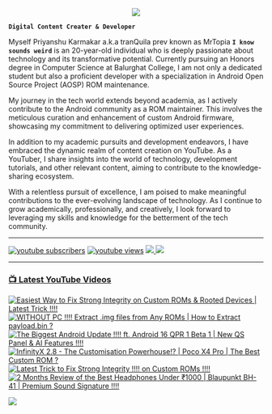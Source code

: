 <p align="center">
  <img src="https://readme-typing-svg.herokuapp.com?lines=Hello+World!;Welcome+to+my+Profile!;MrTopia!;A+Passionate+Developer+from+INDIA!&center=true&width=380&height=55">
</p>


**`Digital Content Creater & Developer`**

Myself Priyanshu Karmakar a.k.a tranQuila prev known as MrTopia **`I know sounds weird`** is an 20-year-old individual who is deeply passionate about technology and its transformative potential. Currently pursuing an Honors degree in Computer Science at Balurghat College, I am not only a dedicated student but also a proficient developer with a specialization in Android Open Source Project (AOSP) ROM maintenance.

My journey in the tech world extends beyond academia, as I actively contribute to the Android community as a ROM maintainer. This involves the meticulous curation and enhancement of custom Android firmware, showcasing my commitment to delivering optimized user experiences.

In addition to my academic pursuits and development endeavors, I have embraced the dynamic realm of content creation on YouTube. As a YouTuber, I share insights into the world of technology, development tutorials, and other relevant content, aiming to contribute to the knowledge-sharing ecosystem.

With a relentless pursuit of excellence, I am poised to make meaningful contributions to the ever-evolving landscape of technology. As I continue to grow academically, professionally, and creatively, I look forward to leveraging my skills and knowledge for the betterment of the tech community. 

---

<!-- Social icons section -->
 <p align="left">
      <a href="https://www.youtube.com/@topiatv.official">
         <img alt="youtube subscribers" title="Subscribe to my YouTube channel" src="https://custom-icon-badges.demolab.com/youtube/channel/subscribers/UCD3rA1qQuUMQaFnzvkFp5NA?color=%23E05D44&label=SUBSCRIBE&logo=video&logoColor=white&style=for-the-badge&labelColor=CE4630"/></a> 
      <a href="https://www.youtube.com/@topiatv.official">
         <img alt="youtube views" title="YouTube views" src="https://custom-icon-badges.demolab.com/youtube/channel/views/UCD3rA1qQuUMQaFnzvkFp5NA?color=%23E1AD0E&logo=eye&logoColor=white&style=for-the-badge&labelColor=C79600"/></a>
      <a href="https://t.me/MrTopiA">
        <img src="https://custom-icon-badges.demolab.com/badge/MrTopiA-229ed9?style=for-the-badge&logo=telegram&logoColor=white">
    <a href="https://www.buymeacoffee.com/mrtopia">
        <img src="https://custom-icon-badges.demolab.com/badge/MrTopia-ffff00?style=for-the-badge&logo=coffee-meow">
   </p>
      
---

### 📺 Latest YouTube Videos

<!-- BEGIN YOUTUBE-CARDS -->
[![Easiest Way to Fix Strong Integrity on Custom ROMs & Rooted Devices | Latest Trick !!!!](https://ytcards.demolab.com/?id=GNIaD5uuXTk&title=Easiest+Way+to+Fix+Strong+Integrity+on+Custom+ROMs+%26+Rooted+Devices+%7C+Latest+Trick+%21%21%21%21&lang=en&timestamp=1748961998&background_color=%230d1117&title_color=%23ffffff&stats_color=%23dedede&max_title_lines=1&width=250&border_radius=5 "Easiest Way to Fix Strong Integrity on Custom ROMs & Rooted Devices | Latest Trick !!!!")](https://www.youtube.com/watch?v=GNIaD5uuXTk)
[![WITHOUT PC !!!! Extract .img files from Any ROMs | How to Extract payload.bin ?](https://ytcards.demolab.com/?id=XSEnK601OiI&title=WITHOUT+PC+%21%21%21%21+Extract+.img+files+from+Any+ROMs+%7C+How+to+Extract+payload.bin+%3F&lang=en&timestamp=1748758135&background_color=%230d1117&title_color=%23ffffff&stats_color=%23dedede&max_title_lines=1&width=250&border_radius=5 "WITHOUT PC !!!! Extract .img files from Any ROMs | How to Extract payload.bin ?")](https://www.youtube.com/watch?v=XSEnK601OiI)
[![The Biggest Android Update !!!! ft. Android 16 QPR 1 Beta 1 | New QS Panel & AI Features !!!!](https://ytcards.demolab.com/?id=WQkTPp_gp5M&title=The+Biggest+Android+Update+%21%21%21%21+ft.+Android+16+QPR+1+Beta+1+%7C+New+QS+Panel+%26+AI+Features+%21%21%21%21&lang=en&timestamp=1748521958&background_color=%230d1117&title_color=%23ffffff&stats_color=%23dedede&max_title_lines=1&width=250&border_radius=5 "The Biggest Android Update !!!! ft. Android 16 QPR 1 Beta 1 | New QS Panel & AI Features !!!!")](https://www.youtube.com/watch?v=WQkTPp_gp5M)
[![InfinityX 2.8 - The Customisation Powerhouse!? | Poco X4 Pro | The Best Custom ROM ?](https://ytcards.demolab.com/?id=pbbjzQCKsyM&title=InfinityX+2.8+-+The+Customisation+Powerhouse%21%3F+%7C+Poco+X4+Pro+%7C+The+Best+Custom+ROM+%3F&lang=en&timestamp=1748185109&background_color=%230d1117&title_color=%23ffffff&stats_color=%23dedede&max_title_lines=1&width=250&border_radius=5 "InfinityX 2.8 - The Customisation Powerhouse!? | Poco X4 Pro | The Best Custom ROM ?")](https://www.youtube.com/watch?v=pbbjzQCKsyM)
[![Latest Trick to Fix Strong Integrity !!!! on Custom ROMs !!!!](https://ytcards.demolab.com/?id=94lfZ6JYNeY&title=Latest+Trick+to+Fix+Strong+Integrity+%21%21%21%21+on+Custom+ROMs+%21%21%21%21&lang=en&timestamp=1747843535&background_color=%230d1117&title_color=%23ffffff&stats_color=%23dedede&max_title_lines=1&width=250&border_radius=5 "Latest Trick to Fix Strong Integrity !!!! on Custom ROMs !!!!")](https://www.youtube.com/watch?v=94lfZ6JYNeY)
[![2 Months Review of the Best Headphones Under ₹1000 | Blaupunkt BH-41 | Premium Sound Signature !!!!](https://ytcards.demolab.com/?id=__guz5V2Yqc&title=2+Months+Review+of+the+Best+Headphones+Under+%E2%82%B91000+%7C+Blaupunkt+BH-41+%7C+Premium+Sound+Signature+%21%21%21%21&lang=en&timestamp=1746364689&background_color=%230d1117&title_color=%23ffffff&stats_color=%23dedede&max_title_lines=1&width=250&border_radius=5 "2 Months Review of the Best Headphones Under ₹1000 | Blaupunkt BH-41 | Premium Sound Signature !!!!")](https://www.youtube.com/watch?v=__guz5V2Yqc)
<!-- END YOUTUBE-CARDS -->

[<img src="https://custom-icon-badges.demolab.com/badge/-Subscribe%20For%20More-red?style=for-the-badge&logo=video&logoColor=white"/>](https://www.youtube.com/@topiatv.official)


#

